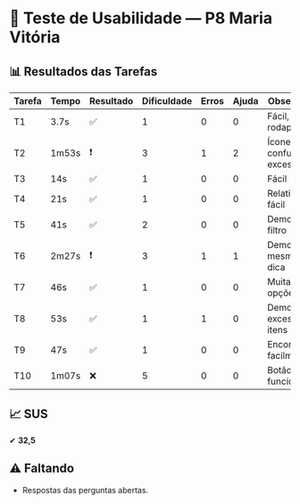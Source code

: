 # 👤 Teste de Usabilidade — P8 Maria Vitória

## 📊 Resultados das Tarefas
| Tarefa | Tempo | Resultado | Dificuldade | Erros | Ajuda | Observações |
|--------|-------|-----------|-------------|-------|-------|-------------|
| T1 | 3.7s | ✅ | 1 | 0 | 0 | Fácil, no rodapé |
| T2 | 1m53s | ❗ | 3 | 1 | 2 | Ícone confuso, excesso info |
| T3 | 14s | ✅ | 1 | 0 | 0 | Fácil |
| T4 | 21s | ✅ | 1 | 0 | 0 | Relativamente fácil |
| T5 | 41s | ✅ | 2 | 0 | 0 | Demorou sem filtro |
| T6 | 2m27s | ❗ | 3 | 1 | 1 | Demorou mesmo com dica |
| T7 | 46s | ✅ | 1 | 0 | 0 | Muitas opções |
| T8 | 53s | ✅ | 1 | 1 | 0 | Demorou por excesso de itens |
| T9 | 47s | ✅ | 1 | 0 | 0 | Encontrou facilmente |
| T10 | 1m07s | ❌ | 5 | 0 | 0 | Botão não funcionou |

## 📈 SUS
✔ **32,5**

## ⚠️ Faltando
- Respostas das perguntas abertas.

